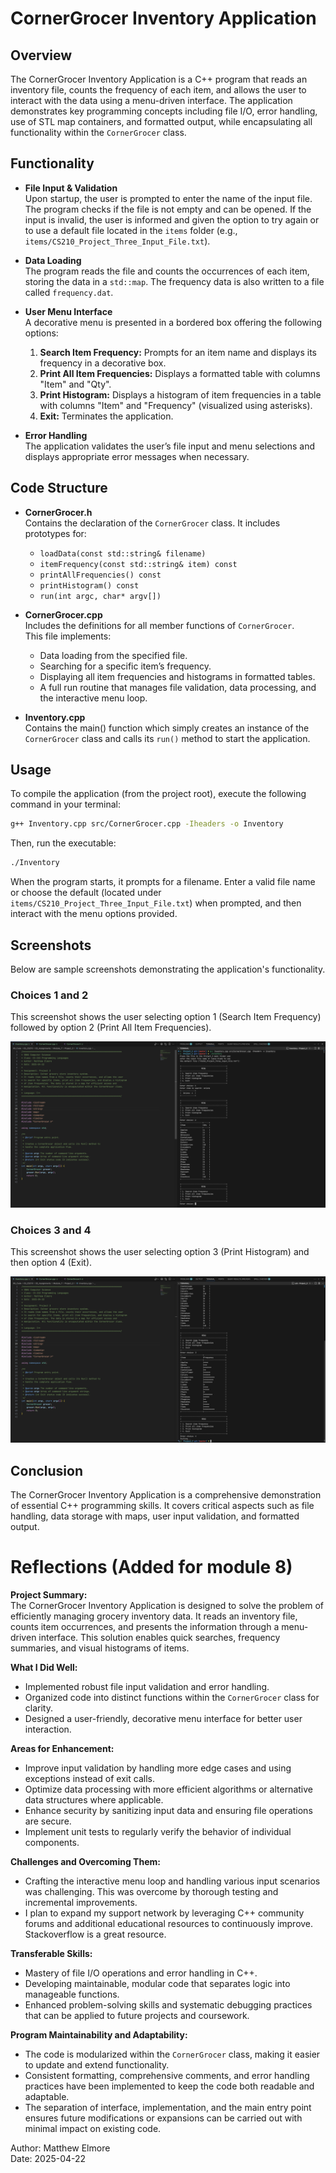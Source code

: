 # CornerGrocer Inventory Application

## Overview

The CornerGrocer Inventory Application is a C++ program that reads an inventory file, counts the frequency of each item, and allows the user to interact with the data using a menu-driven interface. The application demonstrates key programming concepts including file I/O, error handling, use of STL map containers, and formatted output, while encapsulating all functionality within the `CornerGrocer` class.

## Functionality

- **File Input & Validation**  
  Upon startup, the user is prompted to enter the name of the input file. The program checks if the file is not empty and can be opened. If the input is invalid, the user is informed and given the option to try again or to use a default file located in the `items` folder (e.g., `items/CS210_Project_Three_Input_File.txt`).

- **Data Loading**  
  The program reads the file and counts the occurrences of each item, storing the data in a `std::map`. The frequency data is also written to a file called `frequency.dat`.

- **User Menu Interface**  
  A decorative menu is presented in a bordered box offering the following options:
  1. **Search Item Frequency:** Prompts for an item name and displays its frequency in a decorative box.
  2. **Print All Item Frequencies:** Displays a formatted table with columns "Item" and "Qty".
  3. **Print Histogram:** Displays a histogram of item frequencies in a table with columns "Item" and "Frequency" (visualized using asterisks).
  4. **Exit:** Terminates the application.

- **Error Handling**  
  The application validates the user’s file input and menu selections and displays appropriate error messages when necessary.

## Code Structure

- **CornerGrocer.h**  
  Contains the declaration of the `CornerGrocer` class. It includes prototypes for:
  - `loadData(const std::string& filename)`
  - `itemFrequency(const std::string& item) const`
  - `printAllFrequencies() const`
  - `printHistogram() const`
  - `run(int argc, char* argv[])`

- **CornerGrocer.cpp**  
  Includes the definitions for all member functions of `CornerGrocer`.  
  This file implements:
  - Data loading from the specified file.
  - Searching for a specific item’s frequency.
  - Displaying all item frequencies and histograms in formatted tables.
  - A full run routine that manages file validation, data processing, and the interactive menu loop.

- **Inventory.cpp**  
  Contains the main() function which simply creates an instance of the `CornerGrocer` class and calls its `run()` method to start the application.

## Usage

To compile the application (from the project root), execute the following command in your terminal:

```bash
g++ Inventory.cpp src/CornerGrocer.cpp -Iheaders -o Inventory
```

Then, run the executable:

```bash
./Inventory
```

When the program starts, it prompts for a filename. Enter a valid file name or choose the default (located under `items/CS210_Project_Three_Input_File.txt`) when prompted, and then interact with the menu options provided.

## Screenshots

Below are sample screenshots demonstrating the application's functionality. 

### Choices 1 and 2

This screenshot shows the user selecting option 1 (Search Item Frequency) followed by option 2 (Print All Item Frequencies).

![Choices 1 and 2](screenShots/Choices_1_2.png)

### Choices 3 and 4

This screenshot shows the user selecting option 3 (Print Histogram) and then option 4 (Exit).

![Choices 3 and 4](screenShots/Choices_3_4.png)

## Conclusion

The CornerGrocer Inventory Application is a comprehensive demonstration of essential C++ programming skills. It covers critical aspects such as file handling, data storage with maps, user input validation, and formatted output. 



# Reflections (Added for module 8)

**Project Summary:**  
The CornerGrocer Inventory Application is designed to solve the problem of efficiently managing grocery inventory data. It reads an inventory file, counts item occurrences, and presents the information through a menu-driven interface. This solution enables quick searches, frequency summaries, and visual histograms of items.

**What I Did Well:**  
- Implemented robust file input validation and error handling.  
- Organized code into distinct functions within the `CornerGrocer` class for clarity.  
- Designed a user-friendly, decorative menu interface for better user interaction.

**Areas for Enhancement:**  
- Improve input validation by handling more edge cases and using exceptions instead of exit calls.  
- Optimize data processing with more efficient algorithms or alternative data structures where applicable.  
- Enhance security by sanitizing input data and ensuring file operations are secure.  
- Implement unit tests to regularly verify the behavior of individual components.

**Challenges and Overcoming Them:**  
- Crafting the interactive menu loop and handling various input scenarios was challenging. This was overcome by thorough testing and incremental improvements.
- I plan to expand my support network by leveraging C++ community forums and additional educational resources to continuously improve. Stackoverflow is a great resource. 

**Transferable Skills:**  
- Mastery of file I/O operations and error handling in C++.  
- Developing maintainable, modular code that separates logic into manageable functions.
- Enhanced problem-solving skills and systematic debugging practices that can be applied to future projects and coursework.

**Program Maintainability and Adaptability:**  
- The code is modularized within the `CornerGrocer` class, making it easier to update and extend functionality.  
- Consistent formatting, comprehensive comments, and error handling practices have been implemented to keep the code both readable and adaptable.
- The separation of interface, implementation, and the main entry point ensures future modifications or expansions can be carried out with minimal impact on existing code.



Author: Matthew Elmore  
Date: 2025-04-22